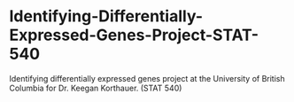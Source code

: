 # Identifying-Differentially-Expressed-Genes-Project-STAT-540
Identifying differentially expressed genes project at the University of British Columbia for Dr. Keegan Korthauer. (STAT 540)
